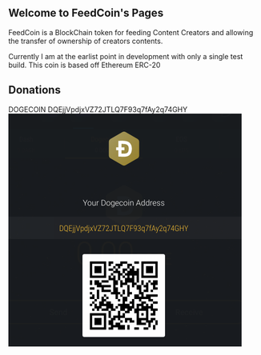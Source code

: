 ## Welcome to FeedCoin's Pages

FeedCoin is a BlockChain token for feeding Content Creators and allowing the transfer of ownership of creators contents.

Currently I am at the earlist point in development with only a single test build. This coin is based off Ethereum ERC-20

## Donations 

DOGECOIN
DQEjjVpdjxVZ72JTLQ7F93q7fAy2q74GHY
![alt text](https://github.com/TheGothicHakubi/FeedCoin/blob/gh-pages/DogeCoin.png)
